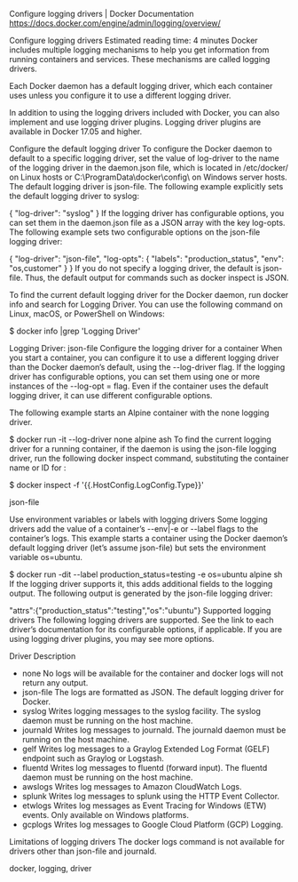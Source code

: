 

Configure logging drivers | Docker Documentation 
https://docs.docker.com/engine/admin/logging/overview/

Configure logging drivers
Estimated reading time: 4 minutes
Docker includes multiple logging mechanisms to help you get information from running containers and services. These mechanisms are called logging drivers.

Each Docker daemon has a default logging driver, which each container uses unless you configure it to use a different logging driver.

In addition to using the logging drivers included with Docker, you can also implement and use logging driver plugins. Logging driver plugins are available in Docker 17.05 and higher.

Configure the default logging driver
To configure the Docker daemon to default to a specific logging driver, set the value of log-driver to the name of the logging driver in the daemon.json file, which is located in /etc/docker/ on Linux hosts or C:\ProgramData\docker\config\ on Windows server hosts. The default logging driver is json-file. The following example explicitly sets the default logging driver to syslog:

{
  "log-driver": "syslog"
}
If the logging driver has configurable options, you can set them in the daemon.json file as a JSON array with the key log-opts. The following example sets two configurable options on the json-file logging driver:

{
  "log-driver": "json-file",
  "log-opts": {
    "labels": "production_status",
    "env": "os,customer"
  }
}
If you do not specify a logging driver, the default is json-file. Thus, the default output for commands such as docker inspect <CONTAINER> is JSON.

To find the current default logging driver for the Docker daemon, run docker info and search for Logging Driver. You can use the following command on Linux, macOS, or PowerShell on Windows:

$ docker info |grep 'Logging Driver'

Logging Driver: json-file
Configure the logging driver for a container
When you start a container, you can configure it to use a different logging driver than the Docker daemon’s default, using the --log-driver flag. If the logging driver has configurable options, you can set them using one or more instances of the --log-opt <NAME>=<VALUE> flag. Even if the container uses the default logging driver, it can use different configurable options.

The following example starts an Alpine container with the none logging driver.

$ docker run -it --log-driver none alpine ash
To find the current logging driver for a running container, if the daemon is using the json-file logging driver, run the following docker inspect command, substituting the container name or ID for <CONTAINER>:


$ docker inspect -f '{{.HostConfig.LogConfig.Type}}' <CONTAINER>

json-file

Use environment variables or labels with logging drivers
Some logging drivers add the value of a container’s --env|-e or --label flags to the container’s logs. This example starts a container using the Docker daemon’s default logging driver (let’s assume json-file) but sets the environment variable os=ubuntu.

$ docker run -dit --label production_status=testing -e os=ubuntu alpine sh
If the logging driver supports it, this adds additional fields to the logging output. The following output is generated by the json-file logging driver:

"attrs":{"production_status":"testing","os":"ubuntu"}
Supported logging drivers
The following logging drivers are supported. See the link to each driver’s documentation for its configurable options, if applicable. If you are using logging driver plugins, you may see more options.

Driver	Description	 
* none	No logs will be available for the container and docker logs will not return any output.	 
* json-file	The logs are formatted as JSON. The default logging driver for Docker.	 
* syslog	Writes logging messages to the syslog facility. The syslog daemon must be running on the host machine.	 
* journald	Writes log messages to journald. The journald daemon must be running on the host machine.	 
* gelf	Writes log messages to a Graylog Extended Log Format (GELF) endpoint such as Graylog or Logstash.	 
* fluentd	Writes log messages to fluentd (forward input). The fluentd daemon must be running on the host machine.	 
* awslogs	Writes log messages to Amazon CloudWatch Logs.	 
* splunk	Writes log messages to splunk using the HTTP Event Collector.	 
* etwlogs	Writes log messages as Event Tracing for Windows (ETW) events. Only available on Windows platforms.	 
* gcplogs	Writes log messages to Google Cloud Platform (GCP) Logging.	 

Limitations of logging drivers
The docker logs command is not available for drivers other than json-file and journald.

docker, logging, driver